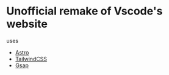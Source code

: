 # Unofficial remake of Vscode's website

uses
  - [Astro](https://astro.build)
  - [TailwindCSS](https://tailwindcss.com)
  - [Gsap](https://gsap.com/)
